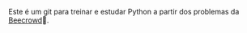 Este é um git para treinar e estudar Python a partir dos problemas da [Beecrowd](https://www.beecrowd.com.br/judge/pt/categories)🐝.

